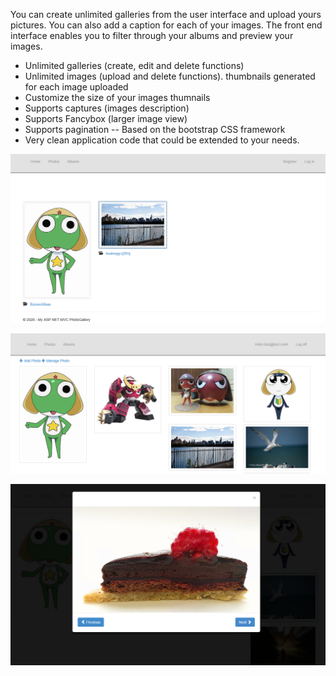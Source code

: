 You can create unlimited galleries from the user interface and upload yours pictures. 
You can also add a caption for each of your images. 
The front end interface enables you to filter through your albums and preview your images.

- Unlimited galleries (create, edit and delete functions)
- Unlimited images (upload and delete functions).
  thumbnails generated for each image uploaded
- Customize the size of your images thumnails
- Supports captures (images description)
- Supports Fancybox (larger image view)
- Supports pagination
-- Based on the bootstrap CSS framework
- Very clean application code that could be extended to your needs.

![image description](UI1.png)

![image description](UI2.png)

![image description](ui3.png)
